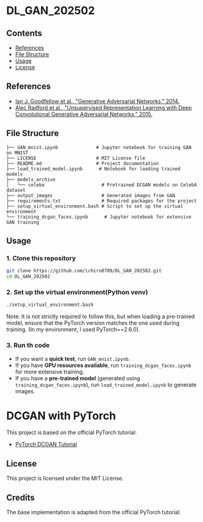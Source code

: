 # DL_GAN_202502

## Contents
- [References](#references)
- [File Structure](#file-structure)
- [Usage](#usage)
- [License](#license)

## References
- [Ian J. Goodfellow et al., "Generative Adversarial Networks," 2014. ](https://arxiv.org/abs/1406.2661)
- [Alec Radford et al., "Unsupervised Representation Learning with Deep Convolutional Generative Adversarial Networks," 2015.](https://arxiv.org/abs/1511.06434)

## File Structure
```
├── GAN_mnist.ipynb              # Jupyter notebook for training GAN on MNIST
├── LICENSE                      # MIT License file
├── README.md                    # Project documentation
├── load_trained_model.ipynb      # Notebook for loading trained models
├── models_archive
│   └── celeba                     # Pretrained DCGAN models on CelebA dataset
├── output_images                  # Generated images from GAN
├── requirements.txt               # Required packages for the project
├── setup_virtual_environment.bash # Script to set up the virtual environment
└── training_dcgan_faces.ipynb      # Jupyter notebook for extensive GAN training
```

## Usage
### 1. Clone this repository
```zsh {iscopy=true}
git clone https://github.com/ichiro0709/DL_GAN_202502.git
cd DL_GAN_202502
```
### 2. Set up the virtual environment(Python venv)
```bash
./setup_virtual_environment.bash
```
Note: It is not strictly required to follow this, but when loading a pre-trained model, ensure that the PyTorch version matches the one used during training. (In my environment, I used PyTorch==2.6.0).



### 3. Run th code
- If you want a **quick test**, run `GAN_mnist.ipynb`.
- If you have **GPU resources available**, run `training_dcgan_faces.ipynb` for more extensive training.
- If you have a **pre-trained model** (generated using `training_dcgan_faces.ipynb`), run `load_trained_model.ipynb` to generate images.


# DCGAN with PyTorch

This project is based on the official PyTorch tutorial:
- [PyTorch DCGAN Tutorial](https://colab.research.google.com/github/pytorch/tutorials/blob/gh-pages/_downloads/5f81194dd43910d586578638f83205a3/dcgan_faces_tutorial.ipynb)

## License
This project is licensed under the MIT License.

## Credits
The base implementation is adapted from the official PyTorch tutorial.
